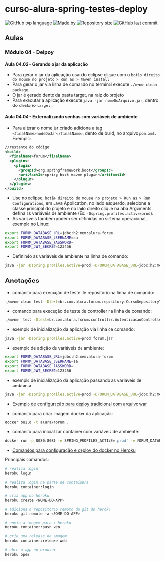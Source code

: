 # curso-alura-spring-testes-deploy

<p>
    <img alt="GitHub top language" src="https://img.shields.io/github/languages/top/my-study-area/curso-alura-spring-testes-deploy">
    <a href="https://github.com/my-study-area">
        <img alt="Made by" src="https://img.shields.io/badge/made%20by-adriano%20avelino-gree">
    </a>
    <img alt="Repository size" src="https://img.shields.io/github/repo-size/my-study-area/curso-alura-spring-testes-deploy">
    <a href="https://github.com/EliasGcf/readme-template/commits/master">
    <img alt="GitHub last commit" src="https://img.shields.io/github/last-commit/my-study-area/curso-alura-spring-testes-deploy">
    </a>
</p>

## Aulas
### Módulo 04 - Delpoy
#### Aula 04.02 - Gerando o jar da aplicação
- Para gerar o jar da aplicação usando eclipse clique com o `botão direito do mouse no projeto > Run as > Maven install`
- Para gerar o jar via linha de comando no terminal execute `./mvnw clean package`.
- O jar é gerado dento da pasta target, na raiz do projeto
- Para executar a aplicação execute `java -jar nomeDoArquivo.jar`, dentro do diretório `target`.

#### Aula 04.04 - Externalizando senhas com variáveis de ambiente
- Para alterar o nome jar criado adiciona a tag `<finalName>nodeDoJar</finalName>`, dento de build, no arquivo `pom.xml`. Exemplo:
```xml
//restante do código
<build>
  <finalName>forum</finalName>
  <plugins>
    <plugin>
      <groupId>org.springframework.boot</groupId>
      <artifactId>spring-boot-maven-plugin</artifactId>
    </plugin>
  </plugins>
</build>
```
- Use no eclipse, `botão direito do mouse no projeto > Run as > Run Configurations`, em Java Application, no lado esquerdo,  selecione a classe principal do projeto e no lado direito clique na aba Arguments  defina as variáveis de ambiente (Ex: `-Dspring.profiles.active=prod`).
- As variáveis também podem ser definidas no sistema operacional, exemplo no Linux:
```bash
export FORUM_DATABASE_URL=jdbc:h2:mem:alura-forum
export FORUM_DATABASE_USERNAME=sa
export FORUM_DATABASE_PASSWORD=
export FORUM_JWT_SECRET=123456
```
- Definindo as variáveis de ambiente na linha de comando:
```bash
java -jar -Dspring.profiles.active=prod -DFORUM_DATABASE_URL=jdbc:h2:mem:alura-forum -DFORUM_DATABASE_USERNAME=sa -DFORUM_DATABASE_PASSWORD= -DFORUM_JWT_SECRET=123456 forum.jar
```

## Anotações
- comando para execução de teste de repositório na linha de comando:
```bash
./mvnw clean test -Dtest=br.com.alura.forum.repository.CursoRepositoryTest -e
```

- comando para execução de teste de controller na linha de comando:
```bash
./mvnw  test -Dtest=br.com.alura.forum.controller.AutenticacaoControllerTest -e
```

- exemplo de inicialização da aplicação via linha de comando:
```bash
java -jar -Dspring.profiles.active=prod forum.jar
```

- exemplo de adição de variáveis de ambiente:
```bash
export FORUM_DATABASE_URL=jdbc:h2:mem:alura-forum
export FORUM_DATABASE_USERNAME=sa
export FORUM_DATABASE_PASSWORD=
export FORUM_JWT_SECRET=123456
```

- exemplo de inicialização da aplicação passando as variáveis de ambiente
```bash
java -jar -Dspring.profiles.active=prod -DFORUM_DATABASE_URL=jdbc:h2:mem:alura-forum -DFORUM_DATABASE_USERNAME=sa -DFORUM_DATABASE_PASSWORD= -DFORUM_JWT_SECRET=123456 forum.jar
```
- [Exemplo de configuração para deploy tradicional com arquivo war](https://github.com/my-study-area/curso-alura-spring-testes-deploy/commit/33c9572fc257f50434d5f8fbaa4e97927c3ff529)

- comando para criar imagem docker da aplicação:
```bash
docker build -t alura/forum .
```

- comando para inicializar container com variáveis de ambiente:
```bash
docker run -p 8080:8080 -e SPRING_PROFILES_ACTIVE='prod' -e FORUM_DATABASE_URL='jdbc:h2:mem:alura-forum' -e FORUM_DATABASE_USERNAME='sa' -e FORUM_DATABASE_PASSWORD='' -e FORUM_JWT_SECRET='123456' -e PORT='8080' alura/forum
```

- [Comandos para configuração e deploy do docker no Heroku](https://devcenter.heroku.com/articles/container-registry-and-runtime)

Principais comandos:

```bash
# realiza login
heroku login

# realiza login na parte de containers
heroku container:login

# cria app no heroku
heroku create <NOME-DO-APP>

# adiciona o repositório remoto do git do heroku
heroku git:remote –a <NOME-DO-APP>

# envia a imagem para o heroku
heroku container:push web

# cria uma release da imagem
heroku container:release web

# abre o app no browser
heroku open
```

